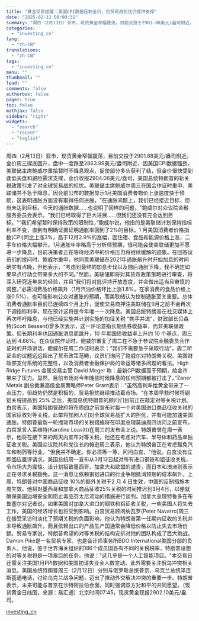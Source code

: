 ```yaml
---
title: "黄金交易提醒：美国CPI数据压制金价，但贸易战担忧仍提供支撑"
date: "2025-02-13 08:00:31"
summary: "周四（2月13日）亚市，现货黄金窄幅震荡，目前交投于2901.88美元/盎司附近。金价周三探底回升，..."
categories:
  - "investing_cn"
lang:
  - "zh-CN"
translations:
  - "zh-CN"
tags:
  - "investing_cn"
menu: ""
thumbnail: ""
lead: ""
comments: false
authorbox: false
pager: true
toc: false
mathjax: false
sidebar: "right"
widgets:
  - "search"
  - "recent"
  - "taglist"
---
```


周四（2月13日）亚市，现货黄金窄幅震荡，目前交投于2901.88美元/盎司附近。金价周三探底回升，盘中一度跌至2863.99美元/盎司附近，因美国CPI数据强劲，美联储主席鲍威尔重拾暂时不降息观点，促使部分多头获利了结，但金价很快受到逢低买盘和避险需求支撑，金价收报2904.06美元/盎司，美国总统特朗普的新关税政策引发了对全球贸易战的担忧。美联储主席鲍威尔周三在国会作证时重申，美联储并不急于降息，因会前公布的数据显示1月美国消费者物价上涨速度快于预期，这表明通胀方面没有取得任何进展。"在通胀问题上，我们已经接近目标，但尚未达到目标。今天的通胀数据......也说明了同样的问题，"鲍威尔对众议院金融服务委员会表示。"我们已经取得了巨大进展......但我们还没有完全达到目标。"“我们希望暂时保持政策的限制性，”鲍威尔说，他指的是美联储计划保持指标利率不变，直到有明确证据证明通胀率回到了2%的目标。1 月美国消费者价格指数(CPI)同比上涨3%，高于12月2.9%的涨幅，因住宿、食品和能源价格上涨，二手车价格大幅攀升。1月通胀年率略高于分析师预期，很可能会使美联储更加不愿进一步降息，目前决策者正在等待经济中的价格压力将继续缓解的迹象。在回答议员们的提问时，鲍威尔重申，他同意美联储在2021年通胀飙升时开始加息的时间确实有点晚，但他表示，“考虑到最终的加息步伐以及随后通胀下降，我不确定如果早点行动会带来多大的不同。”然而，美联储即将对其货币政策策略进行审查，将深入研究近年来的经验，并且“我们将对批评持开放态度，并会做出适当且审慎的调整。”必需消费品价格飙升（1月汽油价格环比上涨1.8%，在家消费的食品价格上涨0.5%），也可能影响公众对通胀的预期，而美联储认为控制通胀至关重要。总体消费者通胀率目前已连续四个月上升，促使交易商押注美联储在9月之前不会再次下调指标利率，现在预计这将是今年唯一一次降息。美国总统特朗普在社交媒体上再次呼吁降息，与他已经实施并计划实施的加征关税 "携手并进"，财政部长贝森特(Scott Bessent)曾多次表示，这一评论意指长期债券收益率，而非美联储政策。但长期利率也因通胀消息而跳升，10 年期国债收益率上升约 10 个基点，周三达到 4.66%。在众议院作证时，鲍威尔重复了周二在不急于参议院金融委员会作证时的开场讲话。鲍威尔在周二作证时表示："我们不需要急于采取行动”。周二听证会的议题远远超出了货币政策范畴，议员们询问了鲍威尔对特朗普关税、美国财政部支付系统的完整性，以及消费者金融保护局的命运等诸多问题的看法。High Ridge Futures 金属交易主管 David Meger 称：最新CPI数据高于预期，给金市带来了压力。显然，目前市场对今年晚些时候降息的任何预期都被打击了。”Zaner Metals 副总裁兼高级金属策略师Peter Grant表示："虽然高利率给黄金带来了一点压力，但趋势仍然是积极的，贸易担忧继续推动着市场。“在本周早些时候将钢铝关税提高到 25% 之后，美国总统特朗普的顾问们目前正在敲定对等关税计划。白宫表示，美国特朗普政府将在周四之前宣布对每一个对美国进口商品征收关税的国家征收对等关税，此举将加剧人们对全球贸易战扩大的担忧，并有可能加速美国通胀。特朗普最新一轮搅动市场的关税措施将在印度总理莫迪周四访问之前宣布，白宫发言人莱维特(Karoline Leavitt)在周三的发布会上说。特朗普曾在周一表示，他将在接下来的两天内宣布对等关税，他还在考虑对汽车、半导体和药品单独征收关税。美国众议院共和党议长约翰逊周三表示，他认为特朗普正在考虑豁免汽车和制药等行业。"但我并不确定。你必须等一等，问问白宫，"他说。白宫没有立即回应置评请求。美国总统周一宣布从3月12日起对所有进口钢铁和铝征收关税，令市场大为震惊。该计划招致墨西哥、加拿大和欧盟的谴责，而日本和澳洲则表示正在寻求关税豁免。这一消息让依赖钢铝进口的行业争相抵消预期的成本飙升。上周，特朗普对中国商品征收 10%的额外关税于2 月 4 日生效，中国的反制措施本周生效。他将对墨西哥和加拿大商品征收25%关税的时间推迟到3月4日，以便就确保美国边境安全和阻止毒品芬太尼流动的措施进行谈判。加拿大总理特鲁多在布鲁塞尔对记者说，如果美国对加拿大进口的钢铁和铝征收关税，一些美国人将失去工作，美国的经济增长也将受到影响。白宫贸易顾问纳瓦罗(Peter Navarro)周三在接受采访时淡化了预期关税的负面影响，他认为特朗普第一任期内征收的关税并未导致通胀飙升，而且依赖出口的产品生产国通常会降低价格以防止失去市场份额。贸易专家说，特朗普希望的对等关税的结构安排对他的团队构成了巨大挑战。Damon Pike是一名贸易专家，也是会计师事务所BDO International美国分部的负责人，他说，鉴于世界海关组织的186个成员国各有不同的关税税率，特朗普设想的对等关税将是一项艰巨的任务。他说："这几乎是一个人工智能项目。"本交易日还需关注美国1月PPI数据和美国初请失业金人数变动。此外需要关注俄乌冲突相关消息。美国总统特朗普周三（2月12日）分别与俄罗斯总统普京、乌克兰总统泽连斯基通电话，讨论乌克兰战争问题，迈出了推动外交解决冲突的重要一步。特朗普表示，未来可能与普京在沙特阿拉伯会面，同时强调双方对和平的共同愿望。（现货黄金日线图，来源：易汇通）北京时间07:45，现货黄金现报2902.10美元/盎司。

[investing_cn](https://cn.investing.com/news/commodities-news/article-2669132)
